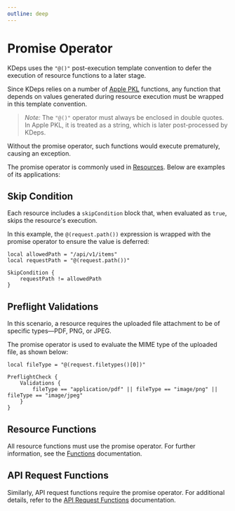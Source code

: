 ```yaml
---
outline: deep
---
```


# Promise Operator

KDeps uses the `"@()"` post-execution template convention to defer the execution of resource functions to a later stage.

Since KDeps relies on a number of [Apple PKL](https://pkl-lang.org) functions, any function that depends on values
generated during resource execution must be wrapped in this template convention.

> *Note:* The `"@()"` operator must always be enclosed in double quotes. In Apple PKL, it is treated as a string, which is
> later post-processed by KDeps.

Without the promise operator, such functions would execute prematurely, causing an exception.

The promise operator is commonly used in [Resources](../resources/resources.md). Below are examples of its applications:

## Skip Condition

Each resource includes a `skipCondition` block that, when evaluated as `true`, skips the resource's execution.

In this example, the `@(request.path())` expression is wrapped with the promise operator to ensure the value is deferred:

```apl
local allowedPath = "/api/v1/items"
local requestPath = "@(request.path())"

SkipCondition {
    requestPath != allowedPath
}
```

## Preflight Validations

In this scenario, a resource requires the uploaded file attachment to be of specific types—PDF, PNG, or JPEG.

The promise operator is used to evaluate the MIME type of the uploaded file, as shown below:

```apl
local fileType = "@(request.filetypes()[0])"

PreflightCheck {
    Validations {
        fileType == "application/pdf" || fileType == "image/png" || fileType == "image/jpeg"
    }
}
```

## Resource Functions

All resource functions must use the promise operator. For further information, see the [Functions](../resources/functions) documentation.

## API Request Functions

Similarly, API request functions require the promise operator. For additional details, refer to the [API Request Functions](../resources/functions#api-request-functions) documentation.
